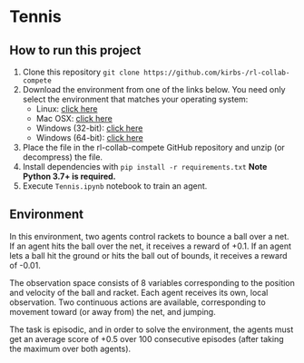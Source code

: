 # Tennis

## How to run this project
1. Clone this repository `git clone https://github.com/kirbs-/rl-collab-compete`
2. Download the environment from one of the links below.  You need only select the environment that matches your operating system:
      - Linux: [click here](https://s3-us-west-1.amazonaws.com/udacity-drlnd/P3/Tennis/Tennis_Linux.zip)
   - Mac OSX: [click here](https://s3-us-west-1.amazonaws.com/udacity-drlnd/P3/Tennis/Tennis.app.zip)
   - Windows (32-bit): [click here](https://s3-us-west-1.amazonaws.com/udacity-drlnd/P3/Tennis/Tennis_Windows_x86.zip)
   - Windows (64-bit): [click here](https://s3-us-west-1.amazonaws.com/udacity-drlnd/P3/Tennis/Tennis_Windows_x86_64.zip)
3. Place the file in the rl-collab-compete GitHub repository and unzip (or decompress) the file. 
4. Install dependencies with `pip install -r requirements.txt` **Note Python 3.7+ is required.**
5. Execute `Tennis.ipynb` notebook to train an agent.

## Environment
In this environment, two agents control rackets to bounce a ball over a net. If an agent hits the ball over the net, it receives a  reward of +0.1. If an agent lets a ball hit the ground or hits the ball out of bounds, it receives a reward of -0.01.  

The observation space consists of 8 variables corresponding to the position and velocity of the ball and racket. Each agent receives its own, local observation. Two continuous actions are available, corresponding to movement toward (or away from) the net, and jumping.  

The task is episodic, and in order to solve the environment, the agents must get an average score of +0.5 over 100 consecutive episodes (after taking the maximum over both agents).

